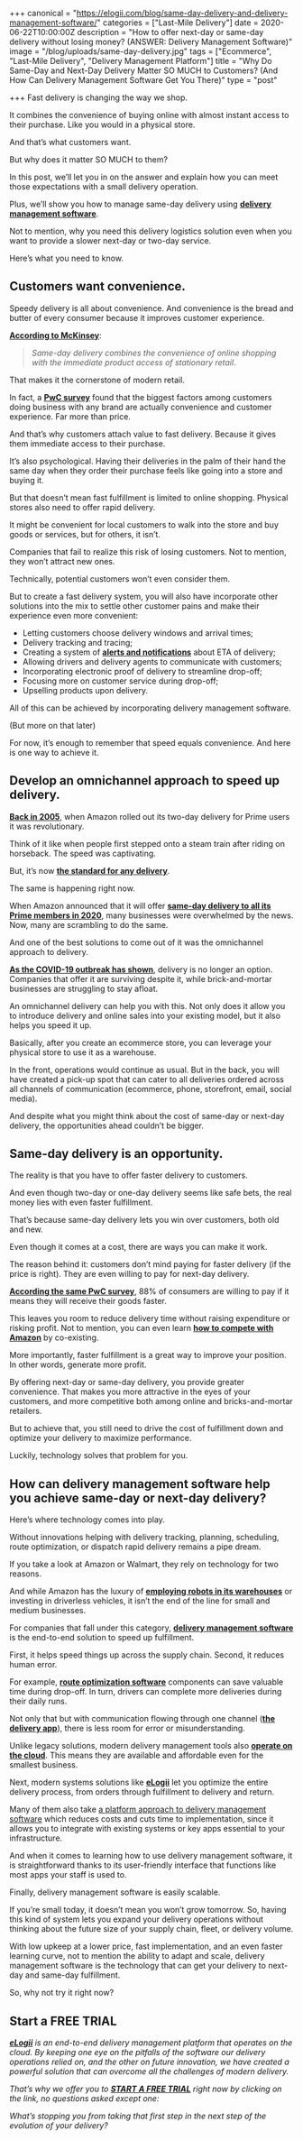 +++
canonical = "https://elogii.com/blog/same-day-delivery-and-delivery-management-software/"
categories = ["Last-Mile Delivery"]
date = 2020-06-22T10:00:00Z
description = "How to offer next-day or same-day delivery without losing money? (ANSWER: Delivery Management Software)"
image = "/blog/uploads/same-day-delivery.jpg"
tags = ["Ecommerce", "Last-Mile Delivery", "Delivery Management Platform"]
title = "Why Do Same-Day and Next-Day Delivery Matter SO MUCH to Customers? (And How Can Delivery Management Software Get You There)"
type = "post"

+++
Fast delivery is changing the way we shop.

It combines the convenience of buying online with almost instant access to their purchase. Like you would in a physical store.

And that’s what customers want.

But why does it matter SO MUCH to them?

In this post, we’ll let you in on the answer and explain how you can meet those expectations with a small delivery operation.

Plus, we’ll show you how to manage same-day delivery using [**delivery management software**](https://elogii.com/blog/the-delivery-management-software-market-how-to-choose-the-solution-that-works-for-your-delivery-in-2020/).

Not to mention, why you need this delivery logistics solution even when you want to provide a slower next-day or two-day service.

Here’s what you need to know.

## Customers want convenience.

Speedy delivery is all about convenience. And convenience is the bread and butter of every consumer because it improves customer experience.

[**According to McKinsey**](https://www.mckinsey.com/\~/media/McKinsey/Industries/Travel%20Transport%20and%20Logistics/Our%20Insights/Same%20day%20delivery%20the%20next%20evolutionary%20step%20in%20parcel%20logistics/Sameday_delivery_The_next_evolutionary_step_in_parcel_logistics.ashx):

> _Same-day delivery combines the convenience of online shopping with the immediate product access of stationary retail._

That makes it the cornerstone of modern retail.

In fact, a [**PwC survey**](https://www.pwc.com/gx/en/industries/consumer-markets/consumer-insights-survey.html) found that the biggest factors among customers doing business with any brand are actually convenience and customer experience. Far more than price.

And that’s why customers attach value to fast delivery. Because it gives them immediate access to their purchase.

It’s also psychological. Having their deliveries in the palm of their hand the same day when they order their purchase feels like going into a store and buying it.

But that doesn’t mean fast fulfillment is limited to online shopping. Physical stores also need to offer rapid delivery.

It might be convenient for local customers to walk into the store and buy goods or services, but for others, it isn’t.

Companies that fail to realize this risk of losing customers. Not to mention, they won’t attract new ones.

Technically, potential customers won’t even consider them.

But to create a fast delivery system, you will also have incorporate other solutions into the mix to settle other customer pains and make their experience even more convenient:

* Letting customers choose delivery windows and arrival times;
* Delivery tracking and tracing;
* Creating a system of [**alerts and notifications**](https://elogii.com/capabilities/communication-alerts) about ETA of delivery;
* Allowing drivers and delivery agents to communicate with customers;
* Incorporating electronic proof of delivery to streamline drop-off;
* Focusing more on customer service during drop-off;
* Upselling products upon delivery.

All of this can be achieved by incorporating delivery management software.

(But more on that later)

For now, it’s enough to remember that speed equals convenience. And here is one way to achieve it.

## Develop an omnichannel approach to speed up delivery.

[**Back in 2005**](https://money.cnn.com/2018/04/28/technology/amazon-prime-timeline/index.html), when Amazon rolled out its two-day delivery for Prime users it was revolutionary.

Think of it like when people first stepped onto a steam train after riding on horseback. The speed was captivating.

But, it’s now [**the standard for any delivery**](https://www.statista.com/statistics/561768/fast-online-order-delivery-us-consumers/).

The same is happening right now.

When Amazon announced that it will offer [**same-day delivery to all its Prime members in 2020**](https://techcrunch.com/2020/03/03/amazon-makes-its-same-day-delivery-service-faster-in-select-u-s-cities/), many businesses were overwhelmed by the news. Now, many are scrambling to do the same.

And one of the best solutions to come out of it was the omnichannel approach to delivery.

[**As the COVID-19 outbreak has shown**](https://elogii.com/blog/the-state-of-delivery-in-time-of-the-coronavirus/), delivery is no longer an option. Companies that offer it are surviving despite it, while brick-and-mortar businesses are struggling to stay afloat.

An omnichannel delivery can help you with this. Not only does it allow you to introduce delivery and online sales into your existing model, but it also helps you speed it up.

Basically, after you create an ecommerce store, you can leverage your physical store to use it as a warehouse.

In the front, operations would continue as usual. But in the back, you will have created a pick-up spot that can cater to all deliveries ordered across all channels of communication (ecommerce, phone, storefront, email, social media).

And despite what you might think about the cost of same-day or next-day delivery, the opportunities ahead couldn’t be bigger.

## Same-day delivery is an opportunity.

The reality is that you have to offer faster delivery to customers.

And even though two-day or one-day delivery seems like safe bets, the real money lies with even faster fulfillment.

That’s because same-day delivery lets you win over customers, both old and new.

Even though it comes at a cost, there are ways you can make it work.

The reason behind it: customers don’t mind paying for faster delivery (if the price is right). They are even willing to pay for next-day delivery.

[**According the same PwC survey**](https://www.pwc.com/gx/en/industries/consumer-markets/consumer-insights-survey.html), 88% of consumers are willing to pay if it means they will receive their goods faster.

This leaves you room to reduce delivery time without raising expenditure or risking profit. Not to mention, you can even learn [**how to compete with Amazon**](https://elogii.com/blog/how-can-retailers-survive-and-compete-in-the-age-of-amazon-delivery/) by co-existing.

More importantly, faster fulfillment is a great way to improve your position. In other words, generate more profit.

By offering next-day or same-day delivery, you provide greater convenience. That makes you more attractive in the eyes of your customers, and more competitive both among online and bricks-and-mortar retailers.

But to achieve that, you still need to drive the cost of fulfillment down and optimize your delivery to maximize performance.

Luckily, technology solves that problem for you.

## How can delivery management software help you achieve same-day or next-day delivery?

Here’s where technology comes into play.

Without innovations helping with delivery tracking, planning, scheduling, route optimization, or dispatch rapid delivery remains a pipe dream.

If you take a look at Amazon or Walmart, they rely on technology for two reasons.

And while Amazon has the luxury of [**employing robots in its warehouses**](https://www.youtube.com/watch?v=a77XyUI-zXo) or investing in driverless vehicles, it isn’t the end of the line for small and medium businesses.

For companies that fall under this category, [**delivery management software**](https://elogii.com/blog/what-is-delivery-management-software/) is the end-to-end solution to speed up fulfillment.

First, it helps speed things up across the supply chain. Second, it reduces human error.

For example, [**route optimization software**](https://elogii.com/blog/what-is-route-optimization-and-why-you-need-it/) components can save valuable time during drop-off. In turn, drivers can complete more deliveries during their daily runs.

Not only that but with communication flowing through one channel ([**the delivery app**](https://elogii.com/capabilities/driver-app)), there is less room for error or misunderstanding.

Unlike legacy solutions, modern delivery management tools also [**operate on the cloud**](https://elogii.com/blog/adopting-the-cloud-first-approach-to-delivery-logistics/). This means they are available and affordable even for the smallest business.

Next, modern systems solutions like [**eLogii**](https://elogii.com/) let you optimize the entire delivery process, from orders through fulfillment to delivery and return.

Many of them also take [a platform approach to delivery management software](https://elogii.com/blog/delivery-management-platforms/) which reduces costs and cuts time to implementation, since it allows you to integrate with existing systems or key apps essential to your infrastructure.

And when it comes to learning how to use delivery management software, it is straightforward thanks to its user-friendly interface that functions like most apps your staff is used to.

Finally, delivery management software is easily scalable.

If you’re small today, it doesn’t mean you won’t grow tomorrow. So, having this kind of system lets you expand your delivery operations without thinking about the future size of your supply chain, fleet, or delivery volume.

With low upkeep at a lower price, fast implementation, and an even faster learning curve, not to mention the ability to adapt and scale, delivery management software is the technology that can get your delivery to next-day and same-day fulfillment.

So, why not try it right now?

## Start a FREE TRIAL

[**_eLogii_**](https://elogii.com/) _is an end-to-end delivery management platform that operates on the cloud. By keeping one eye on the pitfalls of the software our delivery operations relied on, and the other on future innovation, we have created a powerful solution that can overcome all the challenges of modern delivery._

_That’s why we offer you to_ [**_START A FREE TRIAL_**](https://elogii.com/pricing) _right now by clicking on the link, no questions asked except one:_

_What’s stopping you from taking that first step in the next step of the evolution of your delivery?_